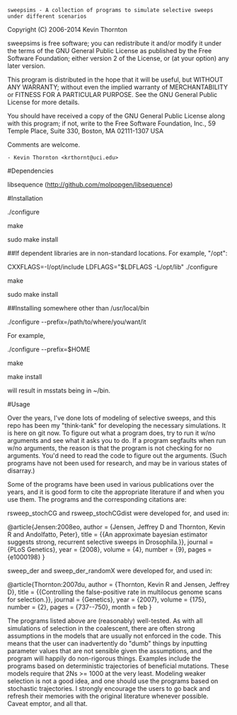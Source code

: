 	sweepsims - A collection of programs to simulate selective sweeps under different scenarios



  Copyright (C) 2006-2014 Kevin Thornton

  sweepsims is free software; you can redistribute it and/or modify
  it under the terms of the GNU General Public License as published by
  the Free Software Foundation; either version 2 of the License, or
  (at your option) any later version.

  This program is distributed in the hope that it will be useful,
  but WITHOUT ANY WARRANTY; without even the implied warranty of
  MERCHANTABILITY or FITNESS FOR A PARTICULAR PURPOSE.  See the
  GNU General Public License for more details.

  You should have received a copy of the GNU General Public License
  along with this program; if not, write to the Free Software
  Foundation, Inc., 59 Temple Place, Suite 330, Boston, MA  02111-1307  USA

Comments are welcome.

	- Kevin Thornton <krthornt@uci.edu>

#Dependencies

libsequence (http://github.com/molpopgen/libsequence)

#Installation

./configure

make

sudo make install

##If dependent libraries are in non-standard locations.  For example, "/opt":

CXXFLAGS=-I/opt/include LDFLAGS="$LDFLAGS -L/opt/lib" ./configure

make 

sudo make install

##Installing somewhere other than /usr/local/bin

./configure --prefix=/path/to/where/you/want/it

For example,

./configure --prefix=$HOME

make 

make install

will result in msstats being in ~/bin.

#Usage

Over the years, I've done lots of modeling of selective sweeps, and this repo has been my "think-tank" for developing the necessary simulations. It is here on git now. To figure out what a program does, try to run it w/no arguments and see what it asks you to do. If a program segfaults when run w/no arguments, the reason is that the program is not checking for no arguments. You'd need to read the code to figure out the arguments. (Such programs have not been used for research, and may be in various states of disarray.)

Some of the programs have been used in various publications over the years, and it is good form to cite the appropriate literature if and when you use them. The programs and the corresponding citations are:

rsweep_stochCG and rsweep_stochCGdist were developed for, and used in:

@article{Jensen:2008eo, author = {Jensen, Jeffrey D and Thornton, Kevin R and Andolfatto, Peter}, title = {{An approximate bayesian estimator suggests strong, recurrent selective sweeps in Drosophila.}}, journal = {PLoS Genetics}, year = {2008}, volume = {4}, number = {9}, pages = {e1000198} }

sweep_der and sweep_der_randomX were developed for, and used in:

@article{Thornton:2007du, author = {Thornton, Kevin R and Jensen, Jeffrey D}, title = {{Controlling the false-positive rate in multilocus genome scans for selection.}}, journal = {Genetics}, year = {2007}, volume = {175}, number = {2}, pages = {737--750}, month = feb }

The programs listed above are (reasonably) well-tested. As with all simulations of selection in the coalescent, there are often strong assumptions in the models that are usually not enforced in the code. This means that the user can inadvertently do "dumb" things by inputting parameter values that are not sensible given the assumptions, and the program will happily do non-rigorous things. Examples include the programs based on deterministic trajectories of beneficial mutations. These models require that 2Ns >= 1000 at the very least. Modeling weaker selection is not a good idea, and one should use the programs based on stochastic trajectories. I strongly encourage the users to go back and refresh their memories with the original literature whenever possible. Caveat emptor, and all that.